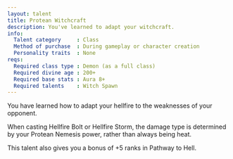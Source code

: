 ```yaml
---
layout: talent
title: Protean Witchcraft
description: You've learned to adapt your witchcraft.
info:
  Talent category     : Class
  Method of purchase  : During gameplay or character creation
  Personality traits  : None
reqs:
  Required class type : Demon (as a full class)
  Required divine age : 200+
  Required base stats : Aura 8+
  Required talents    : Witch Spawn
---
```


You have learned how to adapt your hellfire to the weaknesses of your opponent.

When casting Hellfire Bolt or Hellfire Storm, the damage type is determined by
your Protean Nemesis power, rather than always being heat.

This talent also gives you a bonus of +5 ranks in Pathway to Hell.
